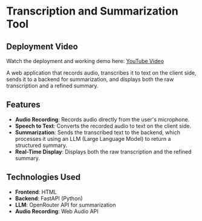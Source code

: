 # Transcription and Summarization Tool


## Deployment Video
Watch the deployment and working demo here: [YouTube Video](https://youtu.be/obwbImrRkAI)

A web application that records audio, transcribes it to text on the client side, sends it to a backend for summarization, and displays both the raw transcription and a refined summary.

## Features
- **Audio Recording**: Records audio directly from the user's microphone.
- **Speech to Text**: Converts the recorded audio to text on the client side.
- **Summarization**: Sends the transcribed text to the backend, which processes it using an LLM (Large Language Model) to return a structured summary.
- **Real-Time Display**: Displays both the raw transcription and the refined summary.

## Technologies Used
- **Frontend**: HTML
- **Backend**: FastAPI (Python)
- **LLM**: OpenRouter API for summarization
- **Audio Recording**: Web Audio API 


